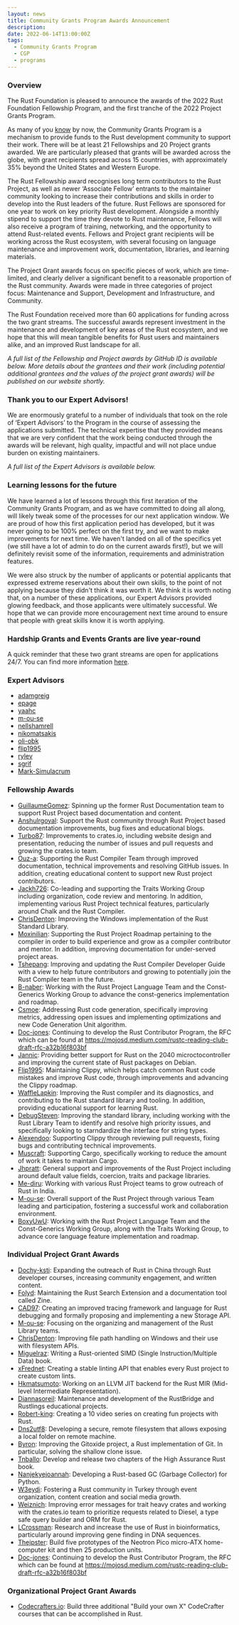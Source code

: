 ```yaml
---
layout: news
title: Community Grants Program Awards Announcement
description:
date: 2022-06-14T13:00:00Z
tags:
  - Community Grants Program
  - CGP
  - programs
---
```


### Overview

The Rust Foundation is pleased to announce the awards of the 2022 Rust Foundation Fellowship Program, and the first tranche of the 2022 Project Grants Program.

As many of you [know](https://foundation.rust-lang.org/news/2021-12-09-news-rust-foundation-to-launch-community-grants-program/) by now, the Community Grants Program is a mechanism to provide funds to the Rust development community to support their work. There will be at least 21 Fellowships and 20 Project grants awarded. We are particularly pleased that grants will be awarded across the globe, with grant recipients spread across 15 countries, with approximately 35% beyond the United States and Western Europe.

The Rust Fellowship award recognises long term contributors to the Rust Project, as well as newer ‘Associate Fellow’ entrants to the maintainer community looking to increase their contributions and skills in order to develop into the Rust leaders of the future. Rust Fellows are sponsored for one year to work on key priority Rust development. Alongside a monthly stipend to support the time they devote to Rust maintenance, Fellows will also receive a program of training, networking, and the opportunity to attend Rust-related events. Fellows and Project grant recipients will be working across the Rust ecosystem, with several focusing on language maintenance and improvement work, documentation, libraries, and learning materials.

The Project Grant awards focus on specific pieces of work, which are time-limited, and clearly deliver a significant benefit to a reasonable proportion of the Rust community. Awards were made in three categories of project focus: Maintenance and Support, Development and Infrastructure, and Community.

The Rust Foundation received more than 60 applications for funding across the two grant streams. The successful awards represent investment in the maintenance and development of key areas of the Rust ecosystem, and we hope that this will mean tangible benefits for Rust users and maintainers alike, and an improved Rust landscape for all.

*A full list of the Fellowship and Project awards by GitHub ID is available below. More details about the grantees and their work (including potential additional grantees and the values of the project grant awards) will be published on our website shortly.*

### Thank you to our Expert Advisors\!

We are enormously grateful to a number of individuals that took on the role of ‘Expert Advisors’ to the Program in the course of assessing the applications submitted. The technical expertise that they provided means that we are very confident that the work being conducted through the awards will be relevant, high quality, impactful and will not place undue burden on existing maintainers.

*A full list of the Expert Advisors is available below.*

### Learning lessons for the future

We have learned a lot of lessons through this first iteration of the Community Grants Program, and as we have committed to doing all along, will likely tweak some of the processes for our next application window. We are proud of how this first application period has developed, but it was never going to be 100% perfect on the first try, and we want to make improvements for next time. We haven't landed on all of the specifics yet (we still have a lot of admin to do on the current awards first\!), but we will definitely revisit some of the information, requirements and administration features.

We were also struck by the number of applicants or potential applicants that expressed extreme reservations about their own skills, to the point of not applying because they didn't think it was worth it. We think it is worth noting that, on a number of these applications, our Expert Advisors provided glowing feedback, and those applicants were ultimately successful. We hope that we can provide more encouragement next time around to ensure that people with great skills know it is worth applying.

### Hardship Grants and Events Grants are live year-round

A quick reminder that these two grant streams are open for applications 24/7. You can find more information [here](https://foundation.rust-lang.org/grants/).

### Expert Advisors

* [adamgreig](https://github.com/adamgreig/)
* [epage](https://github.com/epage)
* [yaahc](https://github.com/yaahc/)
* [m-ou-se](https://github.com/m-ou-se/)
* [nellshamrell](https://github.com/nellshamrell)
* [nikomatsakis](https://github.com/nikomatsakis)
* [oli-obk](https://github.com/oli-obk)
* [flip1995](https://github.com/flip1995)
* [rylev](https://github.com/rylev)
* [sgrif](https://github.com/sgrif)
* [Mark-Simulacrum](https://github.com/Mark-Simulacrum)

### Fellowship Awards

* [GuillaumeGomez](https://github.com/GuillaumeGomez)\: Spinning up the former Rust Documentation team to support Rust Project based documentation and content.
* [Anshulrgoyal](https://github.com/anshulrgoyal/)\: Support the Rust community through Rust Project based documentation improvements, bug fixes and educational blogs.
* [Turbo87](https://github.com/Turbo87/)\: Improvements to crates.io, including website design and presentation, reducing the number of issues and pull requests and growing the crates.io team.
* [Ouz-a](https://github.com/ouz-a)\: Supporting the Rust Compiler Team through improved documentation, technical improvements and resolving GitHub issues. In addition, creating educational content to support new Rust project contributors.
* [Jackh726](https://github.com/jackh726)\: Co-leading and supporting the Traits Working Group including organization, code review and mentoring. In addition, implementing various Rust Project technical features, particularly around Chalk and the Rust Compiler.
* [ChrisDenton](https://github.com/ChrisDenton)\: Improving the Windows implementation of the Rust Standard Library.
* [Moxinilian](https://github.com/Moxinilian)\: Supporting the Rust Project Roadmap pertaining to the compiler in order to build experience and grow as a compiler contributor and mentor. In addition, improving documentation for under-served project areas.
* [Tshepang](https://github.com/tshepang)\: Improving and updating the Rust Compiler Developer Guide with a view to help future contributors and growing to potentially join the Rust Compiler team in the future.
* [B-naber](https://github.com/b-naber)\: Working with the Rust Project Language Team and the Const-Generics Working Group to advance the const-generics implementation and roadmap.
* [Csmoe](https://github.com/csmoe)\: Addressing Rust code generation, specifically improving metrics, addressing open issues and implementing optimizations and new Code Generation Unit algorithm.
* [Doc-jones](https://github.com/doc-jones)\: Continuing to develop the Rust Contributor Program, the RFC which can be found at https://mojosd.medium.com/rustc-reading-club-draft-rfc-a32b16f803bf
* [Jannic](https://github.com/jannic/)\: Providing better support for Rust on the 2040 microctocontroller and improving the current state of Rust packages on Debian.
* [Flip1995](https://github.com/flip1995)\: Maintaining Clippy, which helps catch common Rust code mistakes and improve Rust code, through improvements and advancing the Clippy roadmap.
* [WaffleLapkin](https://github.com/WaffleLapkin)\: Improving the Rust compiler and its diagnostics, and contributing to the Rust standard library and tooling. In addition, providing educational support for learning Rust.
* [DebugSteven](https://github.com/DebugSteven)\: Improving the standard library, including working with the Rust Library Team to identify and resolve high priority issues, and specifically looking to starndardize the interface for string types.
* [Alexendoo](https://github.com/Alexendoo)\: Supporting Clippy through reviewing pull requests, fixing bugs and contributing technical improvements.
* [Muscraft](https://github.com/Muscraft)\: Supporting Cargo, specifically working to reduce the amount of work it takes to maintain Cargo.
* [Jhpratt](https://github.com/jhpratt)\: General support and improvements of the Rust Project including around default value fields, coercion, traits and package libraries.
* [Me-diru](https://github.com/me-diru)\: Working with various Rust Project teams to grow outreach of Rust in India.
* [M-ou-se](https://github.com/m-ou-se/)\: Overall support of the Rust Project through various Team leading and participation, fostering a successful work and collaboration environment.
* [BoxyUwU](https://github.com/BoxyUwU)\: Working with the Rust Project Language Team and the Const-Generics Working Group, along with the Traits Working Group, to advance core language feature implementation and roadmap.

### Individual Project Grant Awards

* [Dochy-ksti](https://github.com/dochy-ksti/)\: Expanding the outreach of Rust in China through Rust developer courses, increasing community engagement, and written content.
* [Folyd](https://github.com/folyd)\: Maintaining the Rust Search Extension and a documentation tool called Zine.
* [CAD97](https://github.com/CAD97/)\: Creating an improved tracing framework and language for Rust debugging and formally proposing and implementing a new Storage API.
* [M-ou-se](https://github.com/m-ou-se/)\: Focusing on the organizing and management of the Rust Library teams.
* [ChrisDenton](https://github.com/ChrisDenton)\: Improving file path handling on Windows and their use with filesystem APIs.
* [Miguelraz](https://github.com/miguelraz)\: Writing a Rust-oriented SIMD (Single Instruction/Multiple Data) book.
* [xFrednet](https://github.com/xFrednet)\: Creating a stable linting API that enables every Rust project to create custom lints.
* [Hkmatsumoto](https://github.com/hkmatsumoto)\: Working on an LLVM JIT backend for the Rust MIR (Mid-level Intermediate Representation).
* [Diannasoreil](https://github.com/diannasoreil)\: Maintenance and development of the RustBridge and Rustlings educational projects.
* [Robert-king](https://gist.github.com/robert-king)\: Creating a 10 video series on creating fun projects with Rust.
* [Dns2utf8](https://github.com/dns2utf8/)\: Developing a secure, remote filesystem that allows exposing a local folder on remote machine.
* [Byron](https://github.com/Byron)\: Improving the Gitoxide project, a Rust implementation of Git. In particular, solving the shallow clone issue.
* [Tnballo](https://github.com/tnballo)\: Develop and release two chapters of the High Assurance Rust book.
* [Nanjekyejoannah](https://github.com/nanjekyejoannah)\: Developing a Rust-based GC (Garbage Collector) for Python.
* [W3eydi](https://github.com/w3eydi)\: Fostering a Rust community in Turkey through event organization, content creation and social media growth.
* [Weiznich](https://github.com/weiznich)\: Improving error messages for trait heavy crates and working with the crates.io team to prioritize requests related to Diesel, a type safe query builder and ORM for Rust.
* [LCrossman](https://github.com/LCrossman)\: Research and increase the use of Rust in bioinformatics, particularly around improving gene finding in DNA sequences.
* [Thejpster](https://github.com/thejpster)\: Build five prototypes of the Neotron Pico micro-ATX home-computer kit and then 25 production units.
* [Doc-jones](https://github.com/doc-jones)\: Continuing to develop the Rust Contributor Program, the RFC which can be found at https://mojosd.medium.com/rustc-reading-club-draft-rfc-a32b16f803bf

### Organizational Project Grant Awards

* [Codecrafters.io](https://codecrafters.io)\: Build three additional "Build your own X" CodeCrafter courses that can be accomplished in Rust.
